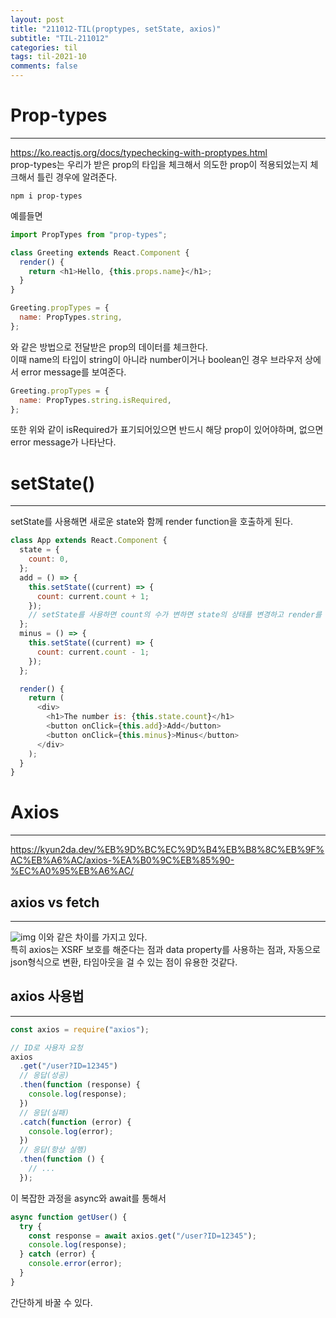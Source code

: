 ```yaml
---
layout: post
title: "211012-TIL(proptypes, setState, axios)"
subtitle: "TIL-211012"
categories: til
tags: til-2021-10
comments: false
---
```


# Prop-types

---

<https://ko.reactjs.org/docs/typechecking-with-proptypes.html>  
prop-types는 우리가 받은 prop의 타입을 체크해서 의도한 prop이 적용되었는지 체크해서 틀린 경우에 알려준다.

```
npm i prop-types
```

예를들면

```js
import PropTypes from "prop-types";

class Greeting extends React.Component {
  render() {
    return <h1>Hello, {this.props.name}</h1>;
  }
}

Greeting.propTypes = {
  name: PropTypes.string,
};
```

와 같은 방법으로 전달받은 prop의 데이터를 체크한다.  
이때 name의 타입이 string이 아니라 number이거나 boolean인 경우 브라우저 상에서 error message를 보여준다.

```js
Greeting.propTypes = {
  name: PropTypes.string.isRequired,
};
```

또한 위와 같이 isRequired가 표기되어있으면 반드시 해당 prop이 있어야하며, 없으면 error message가 나타난다.

# setState()

---

setState를 사용해면 새로운 state와 함께 render function을 호출하게 된다.

```js
class App extends React.Component {
  state = {
    count: 0,
  };
  add = () => {
    this.setState((current) => {
      count: current.count + 1;
    });
    // setState를 사용하면 count의 수가 변하면 state의 상태를 변경하고 render를 호출하게 된다.
  };
  minus = () => {
    this.setState((current) => {
      count: current.count - 1;
    });
  };

  render() {
    return (
      <div>
        <h1>The number is: {this.state.count}</h1>
        <button onClick={this.add}>Add</button>
        <button onClick={this.minus}>Minus</button>
      </div>
    );
  }
}
```

# Axios

---

<https://kyun2da.dev/%EB%9D%BC%EC%9D%B4%EB%B8%8C%EB%9F%AC%EB%A6%AC/axios-%EA%B0%9C%EB%85%90-%EC%A0%95%EB%A6%AC/>

## axios vs fetch

---

![img](https://i.imgur.com/myLLXOt.png)
이와 같은 차이를 가지고 있다.  
특히 axios는 XSRF 보호를 해준다는 점과 data property를 사용하는 점과, 자동으로 json형식으로 변환, 타임아웃을 걸 수 있는 점이 유용한 것같다.

## axios 사용법

---

```js
const axios = require("axios");

// ID로 사용자 요청
axios
  .get("/user?ID=12345")
  // 응답(성공)
  .then(function (response) {
    console.log(response);
  })
  // 응답(실패)
  .catch(function (error) {
    console.log(error);
  })
  // 응답(항상 실행)
  .then(function () {
    // ...
  });
```

이 복잡한 과정을 async와 await를 통해서

```js
async function getUser() {
  try {
    const response = await axios.get("/user?ID=12345");
    console.log(response);
  } catch (error) {
    console.error(error);
  }
}
```

간단하게 바꿀 수 있다.
